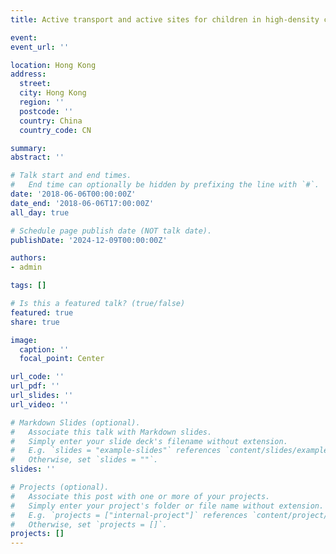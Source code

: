 ```yaml
---
title: Active transport and active sites for children in high-density cities

event: 
event_url: ''

location: Hong Kong
address:
  street: 
  city: Hong Kong
  region: ''
  postcode: ''
  country: China
  country_code: CN

summary: 
abstract: ''

# Talk start and end times.
#   End time can optionally be hidden by prefixing the line with `#`.
date: '2018-06-06T00:00:00Z'
date_end: '2018-06-06T17:00:00Z'
all_day: true

# Schedule page publish date (NOT talk date).
publishDate: '2024-12-09T00:00:00Z'

authors: 
- admin

tags: []

# Is this a featured talk? (true/false)
featured: true
share: true

image:
  caption: ''
  focal_point: Center

url_code: ''
url_pdf: ''
url_slides: ''
url_video: ''

# Markdown Slides (optional).
#   Associate this talk with Markdown slides.
#   Simply enter your slide deck's filename without extension.
#   E.g. `slides = "example-slides"` references `content/slides/example-slides.md`.
#   Otherwise, set `slides = ""`.
slides: ''

# Projects (optional).
#   Associate this post with one or more of your projects.
#   Simply enter your project's folder or file name without extension.
#   E.g. `projects = ["internal-project"]` references `content/project/deep-learning/index.md`.
#   Otherwise, set `projects = []`.
projects: []
---
```



